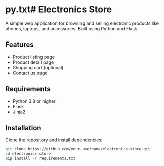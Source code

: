 # py.txt# Electronics Store

A simple web application for browsing and selling electronic products like phones, laptops, and accessories. Built using Python and Flask.

## Features

- Product listing page  
- Product detail page  
- Shopping cart (optional)  
- Contact us page  

## Requirements

- Python 3.8 or higher  
- Flask  
- Jinja2  

## Installation

Clone the repository and install dependencies:

```bash
git clone https://github.com/your-username/electronics-store.git
cd electronics-store
pip install -r requirements.txt
